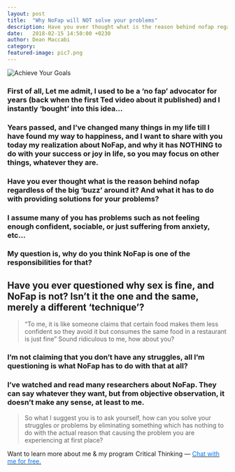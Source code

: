 ```yaml
---
layout: post
title:  "Why NoFap will NOT solve your problems"
description: Have you ever thought what is the reason behind nofap regardless of the big ‘buzz’ around it? And what it has to do with providing solutions for your problems?
date:   2018-02-15 14:50:00 +0230
author: Dean Maccabi
category:
featured-image: pic7.png
---
```


![Achieve Your Goals]({{site.baseurl}}/images/pic7.png)

### First of all, Let me admit, I used to be a ‘no fap’ advocator for years (back when the first Ted video about it published) and I instantly ‘bought’ into this idea… 
### Years passed, and I’ve changed many things in my life till I have found my way to happiness, and I want to share with you today my realization about NoFap, and why it has NOTHING to do with your success or joy in life, so you may focus on other things, whatever they are.

### Have you ever thought what is the reason behind nofap regardless of the big ‘buzz’ around it? And what it has to do with providing solutions for your problems?

### I assume many of you has problems such as not feeling enough confident, sociable, or just suffering from anxiety, etc… 
### My question is, why do you think NoFap is one of the responsibilities for that?

## Have you ever questioned why sex is fine, and NoFap is not? Isn’t it the one and the same, merely a different ‘technique’?

> “To me, it is like someone claims that certain food makes them less confident so they avoid it but consumes the same food in a restaurant is just fine”
>Sound ridiculous to me, how about you?

### I’m not claiming that you don’t have any struggles, all I’m questioning is what NoFap has to do with that at all?

### I’ve watched and read many researchers about NoFap. They can say whatever they want, but from objective observation, it doesn’t make any sense, at least to me.

> So what I suggest you is to ask yourself, how can you solve your struggles or problems by eliminating something which has nothing to do with the actual reason that causing the problem you are experiencing at first place?

Want to learn more about me & my program  Critical Thinking — <a class="drift-open-chat" href="javascript:void(0)"><font color="#0176FF">Chat with me for free.</font></a>


